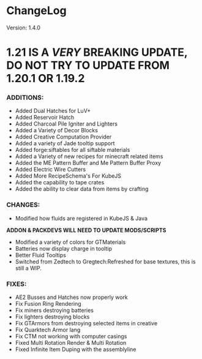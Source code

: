 # ChangeLog

Version: 1.4.0

# **1.21 IS A *VERY* BREAKING UPDATE, DO NOT TRY TO UPDATE FROM 1.20.1 OR 1.19.2**

### ADDITIONS:
 - Added Dual Hatches for LuV+
 - Added Reservoir Hatch
 - Added Charcoal Pile Igniter and Lighters
 - Added a Variety of Decor Blocks
 - Added Creative Computation Provider
 - Added a variety of Jade tooltip support
 - Added forge:siftables for all siftable materials
 - Added a Variety of new recipes for minecraft related items
 - Added the ME Pattern Buffer and Me Pattern Buffer Proxy
 - Added Electric Wire Cutters
 - Added More RecipeSchema's For KubeJS
 - Added the capability to tape crates
 - Added the ability to clear data from items by crafting

### CHANGES:
 - Modified how fluids are registered in KubeJS & Java 

 **ADDON & PACKDEVS WILL NEED TO UPDATE MODS/SCRIPTS**
 - Modified a variety of colors for GTMaterials
 - Batteries now display charge in tooltip
 - Better Fluid Tooltips
 - Switched from Zedtech to Gregtech:Refreshed for base textures, this is still a WIP.

### FIXES:
- AE2 Busses and Hatches now properly work
- Fix Fusion Ring Rendering
- Fix miners destroying batteries
- Fix lighters destroying blocks
- Fix GTArmors from destroying selected items in creative
- Fix Quarktech Armor lang
- Fix CTM not working with computer casings
- Fixed Multi Rotation Render & Multi Rotation
- Fixed Infinite Item Duping with the assemblyline

